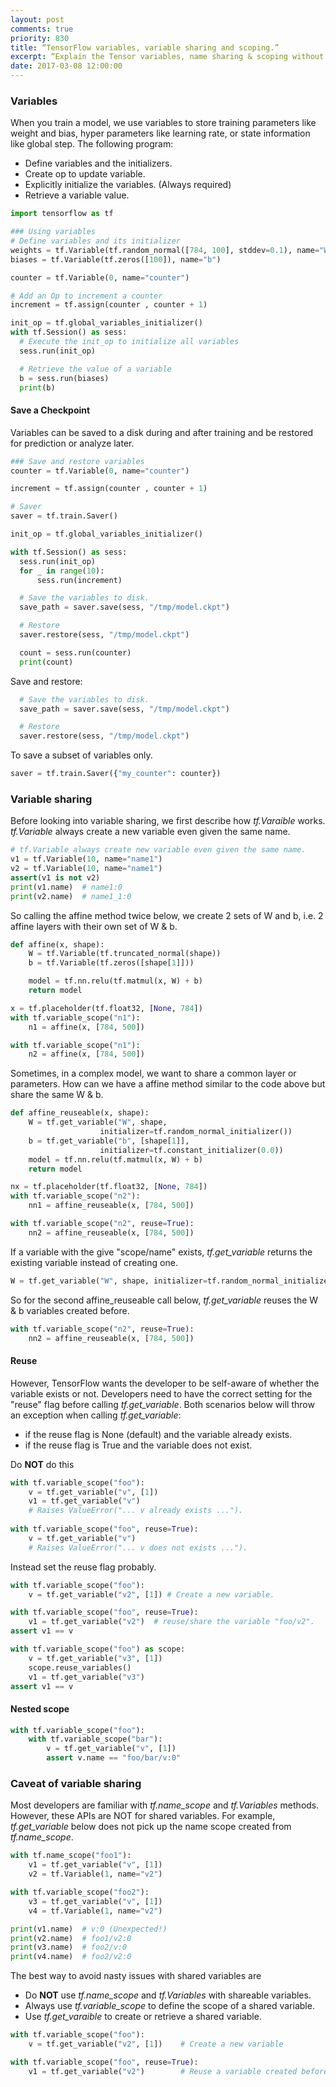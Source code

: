```yaml
---
layout: post
comments: true
priority: 830
title: “TensorFlow variables, variable sharing and scoping.”
excerpt: “Explain the Tensor variables, name sharing & scoping without the confusion.”
date: 2017-03-08 12:00:00
---
```

### Variables

When you train a model, we use variables to store training parameters like weight and bias, hyper parameters like learning rate, or state information like global step. The following program:
* Define variables and the initializers.
* Create op to update variable.
* Explicitly initialize the variables. (Always required)
* Retrieve a variable value.

```python
import tensorflow as tf

### Using variables
# Define variables and its initializer
weights = tf.Variable(tf.random_normal([784, 100], stddev=0.1), name="W")
biases = tf.Variable(tf.zeros([100]), name="b")

counter = tf.Variable(0, name="counter")

# Add an Op to increment a counter
increment = tf.assign(counter , counter + 1)

init_op = tf.global_variables_initializer()
with tf.Session() as sess:
  # Execute the init_op to initialize all variables
  sess.run(init_op)

  # Retrieve the value of a variable
  b = sess.run(biases)
  print(b)
```

#### Save a Checkpoint
Variables can be saved to a disk during and after training and be restored for prediction or analyze later.
```python
### Save and restore variables
counter = tf.Variable(0, name="counter")

increment = tf.assign(counter , counter + 1)

# Saver
saver = tf.train.Saver()

init_op = tf.global_variables_initializer()

with tf.Session() as sess:
  sess.run(init_op)
  for _ in range(10):
      sess.run(increment)

  # Save the variables to disk.
  save_path = saver.save(sess, "/tmp/model.ckpt")

  # Restore
  saver.restore(sess, "/tmp/model.ckpt")

  count = sess.run(counter)
  print(count)
```
Save and restore:
```python
  # Save the variables to disk.
  save_path = saver.save(sess, "/tmp/model.ckpt")

  # Restore
  saver.restore(sess, "/tmp/model.ckpt")
```
To save a subset of variables only.
```python
saver = tf.train.Saver({"my_counter": counter})
```

### Variable sharing
Before looking into variable sharing, we first describe how *tf.Varaible* works. *tf.Variable* always create a new variable even given the same name. 
```python
# tf.Variable always create new variable even given the same name.
v1 = tf.Variable(10, name="name1")
v2 = tf.Variable(10, name="name1")
assert(v1 is not v2)
print(v1.name)  # name1:0
print(v2.name)  # name1_1:0
```
So calling the affine method twice below, we create 2 sets of W and b, i.e. 2 affine layers with their own set of W & b.
```python
def affine(x, shape):
    W = tf.Variable(tf.truncated_normal(shape))
    b = tf.Variable(tf.zeros([shape[1]]))

    model = tf.nn.relu(tf.matmul(x, W) + b)
    return model

x = tf.placeholder(tf.float32, [None, 784])
with tf.variable_scope("n1"):
    n1 = affine(x, [784, 500])

with tf.variable_scope("n1"):
    n2 = affine(x, [784, 500])
```

Sometimes, in a complex model, we want to share a common layer or parameters. How can we have a affine method similar to the code above but share the same W & b.
```python 
def affine_reuseable(x, shape):
    W = tf.get_variable("W", shape,
                    initializer=tf.random_normal_initializer())
    b = tf.get_variable("b", [shape[1]],
                    initializer=tf.constant_initializer(0.0))
    model = tf.nn.relu(tf.matmul(x, W) + b)
    return model

nx = tf.placeholder(tf.float32, [None, 784])
with tf.variable_scope("n2"):
    nn1 = affine_reuseable(x, [784, 500])

with tf.variable_scope("n2", reuse=True):
    nn2 = affine_reuseable(x, [784, 500])
```
If a variable with the give "scope/name" exists, *tf.get_variable* returns the existing variable instead of creating one.
```python
W = tf.get_variable("W", shape, initializer=tf.random_normal_initializer())
```
So for the second affine_reuseable call below, *tf.get_variable* reuses the W & b variables created before.
```python
with tf.variable_scope("n2", reuse=True):
    nn2 = affine_reuseable(x, [784, 500])
```

#### Reuse
However, TensorFlow wants the developer to be self-aware of whether the variable exists or not. Developers need to have the correct setting for the "reuse" flag before calling *tf.get_variable*. Both scenarios below will throw an exception when calling *tf.get_variable*:
*  if the reuse flag is None (default) and the variable already exists.
*  if the reuse flag is True and the variable does not exist.

Do **NOT** do this
```python
with tf.variable_scope("foo"):
    v = tf.get_variable("v", [1])
    v1 = tf.get_variable("v")
    # Raises ValueError("... v already exists ...").
    
with tf.variable_scope("foo", reuse=True):
    v = tf.get_variable("v")
    # Raises ValueError("... v does not exists ...").
```
Instead set the reuse flag probably.
```python
with tf.variable_scope("foo"):
    v = tf.get_variable("v2", [1]) # Create a new variable.

with tf.variable_scope("foo", reuse=True):
    v1 = tf.get_variable("v2")  # reuse/share the variable "foo/v2".
assert v1 == v

with tf.variable_scope("foo") as scope:
    v = tf.get_variable("v3", [1])
    scope.reuse_variables()
    v1 = tf.get_variable("v3")
assert v1 == v
```

#### Nested scope
```python
with tf.variable_scope("foo"):
    with tf.variable_scope("bar"):
        v = tf.get_variable("v", [1])
        assert v.name == "foo/bar/v:0"
``` 
### Caveat of variable sharing
Most developers are familiar with *tf.name_scope* and *tf.Variables* methods. However, these APIs are NOT for shared variables.  For example, *tf.get_variable* below does not pick up the name scope created from *tf.name_scope*.
```python
with tf.name_scope("foo1"):
    v1 = tf.get_variable("v", [1])
    v2 = tf.Variable(1, name="v2")

with tf.variable_scope("foo2"):
    v3 = tf.get_variable("v", [1])
    v4 = tf.Variable(1, name="v2")

print(v1.name)  # v:0 (Unexpected!)
print(v2.name)  # foo1/v2:0
print(v3.name)  # foo2/v:0  
print(v4.name)  # foo2/v2:0
```

The best way to avoid nasty issues with shared variables are
* Do **NOT** use *tf.name_scope* and *tf.Variables* with shareable variables. 
* Always use *tf.variable_scope* to define the scope of a shared variable.
* Use *tf.get_varaible* to create or retrieve a shared variable.

```python
with tf.variable_scope("foo"):
    v = tf.get_variable("v2", [1])    # Create a new variable

with tf.variable_scope("foo", reuse=True):
    v1 = tf.get_variable("v2")        # Reuse a variable created before.
```


